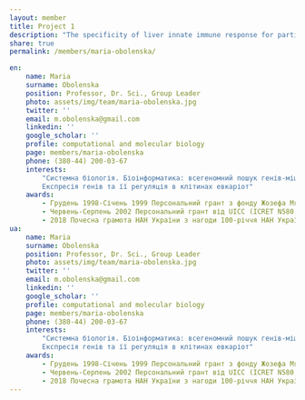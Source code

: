 ```yaml
---
layout: member 
title: Project 1 
description: "The specificity of liver innate immune response for partial hepatectomy  and laparotomy."
share: true 
permalink: /members/maria-obolenska/

en:
    name: Maria
    surname: Obolenska
    position: Professor, Dr. Sci., Group Leader
    photo: assets/img/team/maria-obolenska.jpg
    twitter: ''
    email: m.obolenska@gmail.com
    linkedin: ''
    google_scholar: ''
    profile: computational and molecular biology
    page: members/maria-obolenska
    phone: (380-44) 200-03-67
    interests:
        "Системна біологія. Біоінформатика: всегеномний пошук генів-мішеней для транскрипційних факторів; реконструкція генних регуляторних мереж. Моделювання метаболічних мереж
        Експресія генів та її регуляція в клітинах евкаріот"
    awards:
        - Грудень 1998-Січень 1999 Персональний грант з фонду Жозефа Мяновського, Польща 
        - Червень-Серпень 2002 Персональний грант від UICC (ICRET N580, 2001); робота в Національному Інституті Здоров’я, Бетесда, США 
        - 2018 Почесна грамота НАН України з нагоди 100-річчя НАН України
ua:
    name: Maria
    surname: Obolenska
    position: Professor, Dr. Sci., Group Leader
    photo: assets/img/team/maria-obolenska.jpg
    twitter: ''
    email: m.obolenska@gmail.com
    linkedin: ''
    google_scholar: ''
    profile: computational and molecular biology
    page: members/maria-obolenska
    phone: (380-44) 200-03-67
    interests:
        "Системна біологія. Біоінформатика: всегеномний пошук генів-мішеней для транскрипційних факторів; реконструкція генних регуляторних мереж. Моделювання метаболічних мереж
        Експресія генів та її регуляція в клітинах евкаріот"
    awards:
        - Грудень 1998-Січень 1999 Персональний грант з фонду Жозефа Мяновського, Польща 
        - Червень-Серпень 2002 Персональний грант від UICC (ICRET N580, 2001); робота в Національному Інституті Здоров’я, Бетесда, США 
        - 2018 Почесна грамота НАН України з нагоди 100-річчя НАН України
---
```


